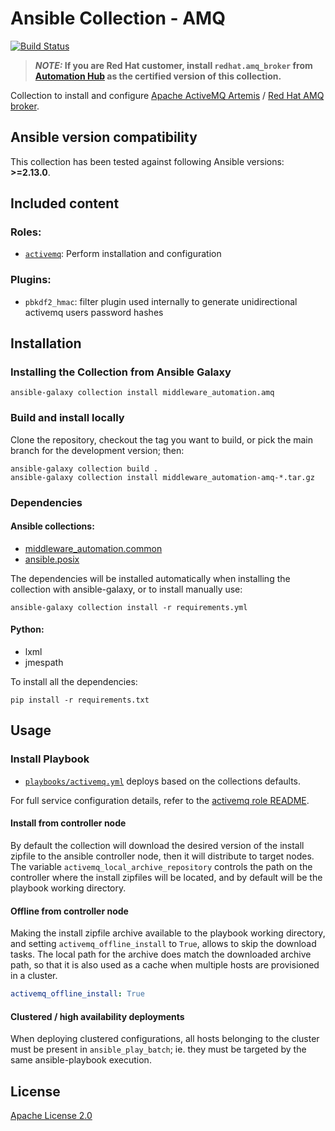 # Ansible Collection - AMQ

<!--start build_status -->
[![Build Status](https://github.com/ansible-middleware/amq/workflows/CI/badge.svg?branch=main)](https://github.com/ansible-middleware/amq/actions/workflows/ci.yml)

> **_NOTE:_ If you are Red Hat customer, install `redhat.amq_broker` from [Automation Hub](https://console.redhat.com/ansible/ansible-dashboard) as the certified version of this collection.**
<!--end build_status -->

Collection to install and configure [Apache ActiveMQ Artemis](https://activemq.apache.org/components/artemis) / [Red Hat AMQ broker](https://www.redhat.com/en/technologies/jboss-middleware/amq).


<!--start requires_ansible-->
## Ansible version compatibility

This collection has been tested against following Ansible versions: **>=2.13.0**.
<!--end requires_ansible-->


## Included content

<!--start roles_paths -->
### Roles:

* [`activemq`](https://github.com/ansible-middleware/amq/tree/main/roles/activemq): Perform installation and configuration
<!--end roles_paths -->

### Plugins:

* `pbkdf2_hmac`: filter plugin used internally to generate unidirectional activemq users password hashes


## Installation

<!--start galaxy_download -->
### Installing the Collection from Ansible Galaxy

    ansible-galaxy collection install middleware_automation.amq

<!--end galaxy_download -->


### Build and install locally

Clone the repository, checkout the tag you want to build, or pick the main branch for the development version; then:

    ansible-galaxy collection build .
    ansible-galaxy collection install middleware_automation-amq-*.tar.gz


### Dependencies

#### Ansible collections:

* [middleware_automation.common](https://github.com/ansible-middleware/common)
* [ansible.posix](https://docs.ansible.com/ansible/latest/collections/ansible/posix/index.html)


The dependencies will be installed automatically when installing the collection with ansible-galaxy, or to install manually use:

    ansible-galaxy collection install -r requirements.yml


#### Python:

* lxml
* jmespath

To install all the dependencies:

    pip install -r requirements.txt


## Usage

### Install Playbook

* [`playbooks/activemq.yml`](https://github.com/ansible-middleware/amq/blob/main/playbooks/activemq.yml) deploys based on the collections defaults.

For full service configuration details, refer to the [activemq role README](https://github.com/ansible-middleware/keycloak/blob/main/roles/keycloak/README.md).


#### Install from controller node

By default the collection will download the desired version of the install zipfile to the ansible controller node, then it will distribute to target nodes.
The variable `activemq_local_archive_repository` controls the path on the controller where the install zipfiles will be located, and by default will be the playbook working directory.


#### Offline from controller node

Making the install zipfile archive available to the playbook working directory, and setting `activemq_offline_install` to `True`, allows to skip
the download tasks. The local path for the archive does match the downloaded archive path, so that it is also used as a cache when multiple hosts are provisioned in a cluster.

```yaml
activemq_offline_install: True
```


<!--start rhn_credentials -->
<!--end rhn_credentials -->


#### Clustered / high availability deployments

When deploying clustered configurations, all hosts belonging to the cluster must be present in `ansible_play_batch`; ie. they must be targeted by the same ansible-playbook execution.


<!--start support -->
<!--end support -->


## License

[Apache License 2.0](https://github.com/ansible-middleware/amq/blob/main/LICENSE)
